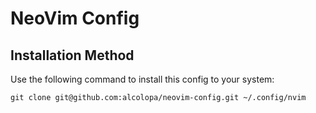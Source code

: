 # NeoVim Config

## Installation Method

Use the following command to install this config to your system:

```
git clone git@github.com:alcolopa/neovim-config.git ~/.config/nvim
```
